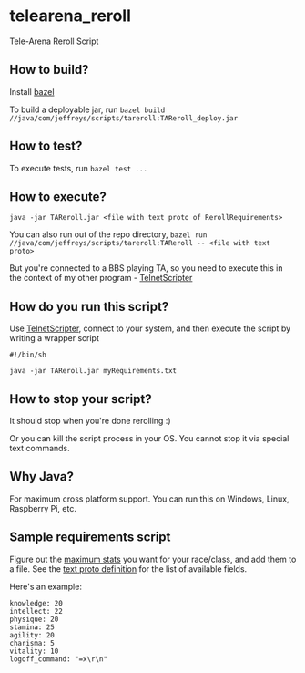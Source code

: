 # telearena_reroll
Tele-Arena Reroll Script

## How to build?
Install [bazel](https://bazel.build/)

To build a deployable jar, run `bazel build //java/com/jeffreys/scripts/tareroll:TAReroll_deploy.jar`

## How to test?
To execute tests, run `bazel test ...`

## How to execute?
`java -jar TAReroll.jar <file with text proto of RerollRequirements>`
  
You can also run out of the repo directory, `bazel run //java/com/jeffreys/scripts/tareroll:TAReroll -- <file with text proto>`

But you're connected to a BBS playing TA, so you need to execute this in the context of my other program - [TelnetScripter](https://github.com/paladine/telnet_scripter)

## How do you run this script?
Use [TelnetScripter](https://github.com/paladine/telnet_scripter), connect to your system, and then execute the script by 
writing a wrapper script

```
#!/bin/sh

java -jar TAReroll.jar myRequirements.txt
```

## How to stop your script?
It should stop when you're done rerolling :)

Or you can kill the script process in your OS. You cannot stop it via special text commands.

## Why Java?
For maximum cross platform support. You can run this on Windows, Linux, Raspberry Pi, etc.

## Sample requirements script
Figure out the [maximum stats](https://tele-arena.tumblr.com/maxstats) you want for your race/class, and add them to a file.
See the [text proto definition](https://github.com/paladine/telearena_reroll/blob/master/java/com/jeffreys/scripts/tareroll/reroll.proto)
for the list of available fields.

Here's an example:
```
knowledge: 20
intellect: 22
physique: 20
stamina: 25
agility: 20
charisma: 5
vitality: 10
logoff_command: "=x\r\n"
```
